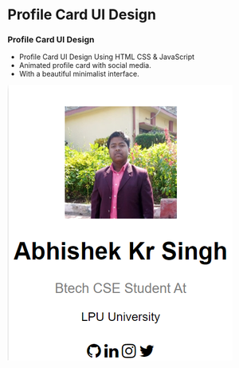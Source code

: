 # Profile Card UI Design

### Profile Card UI Design

- Profile Card UI Design Using HTML CSS & JavaScript
- Animated profile card with social media.
- With a beautiful minimalist interface.



![preview img](/output.png)
